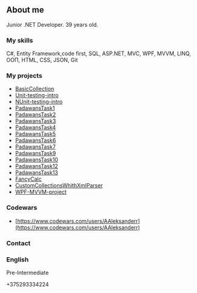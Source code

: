 ## About me

Junior .NET Developer. 39 years old.

### My skills

C#, Entity Framework,code first, SQL, ASP.NET, MVC, WPF, MVVM, LINQ, ООП, HTML, CSS, JSON, Git

### My projects

- [BasicCollection](https://github.com/AAleksanderr/BasicCollection.git)
- [Unit-testing-intro](https://github.com/AAleksanderr/Unit-testing-intro)
- [NUnit-testing-intro](https://github.com/AAleksanderr/NUnit-testing-intro)
- [PadawansTask1](https://github.com/AAleksanderr/PadawansTask1)
- [PadawansTask2](https://github.com/AAleksanderr/PadawansTask2)
- [PadawansTask3](https://github.com/AAleksanderr/PadawansTask3)
- [PadawansTask4](https://github.com/AAleksanderr/PadawansTask4)
- [PadawansTask5](https://github.com/AAleksanderr/PadawansTask5)
- [PadawansTask6](https://github.com/AAleksanderr/PadawansTask6)
- [PadawansTask7](https://github.com/AAleksanderr/PadawansTask7)
- [PadawansTask9](https://github.com/AAleksanderr/PadawansTask9)
- [PadawansTask10](https://github.com/AAleksanderr/PadawansTask10)
- [PadawansTask12](https://github.com/AAleksanderr/PadawansTask12)
- [PadawansTask13](https://github.com/AAleksanderr/PadawansTask13)
- [FancyCalc](https://github.com/AAleksanderr/FancyCalc)
- [CustomCollectionsWhithXmlParser](https://github.com/AAleksanderr/MyCustomCollectionsWhithXmlParser)
- [WPF-MVVM-project](https://github.com/AAleksanderr/TexodeTask2)

### Codewars

- [https://www.codewars.com/users/AAleksanderr](https://www.codewars.com/users/AAleksanderr)

### Contact

### English

Pre-Intermediate

+375293334224
